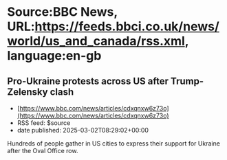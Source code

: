 # Source:BBC News, URL:https://feeds.bbci.co.uk/news/world/us_and_canada/rss.xml, language:en-gb

## Pro-Ukraine protests across US after Trump-Zelensky clash
 - [https://www.bbc.com/news/articles/cdxqnxw6z73o](https://www.bbc.com/news/articles/cdxqnxw6z73o)
 - RSS feed: $source
 - date published: 2025-03-02T08:29:02+00:00

Hundreds of people gather in US cities to express their support for Ukraine after the Oval Office row.

